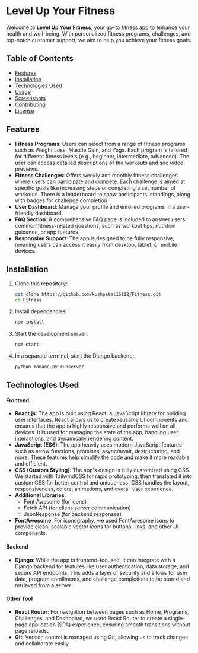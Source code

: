 # Level Up Your Fitness

Welcome to **Level Up Your Fitness**, your go-to fitness app to enhance your health and well-being. With personalized fitness programs, challenges, and top-notch customer support, we aim to help you achieve your fitness goals.

## Table of Contents

- [Features](#features)
- [Installation](#installation)
- [Technologies Used](#technologies-used)
- [Usage](#usage)
- [Screenshots](#screenshorts)
- [Contributing](#contributing)
- [License](#license)

## Features

- **Fitness Programs**: Users can select from a range of fitness programs such as Weight Loss, Muscle Gain, and Yoga. Each program is tailored for different fitness levels (e.g., beginner, intermediate, advanced). The user can access detailed descriptions of the workouts and see video previews.
- **Fitness Challenges**: Offers weekly and monthly fitness challenges where users can participate and compete. Each challenge is aimed at specific goals like increasing steps or completing a set number of workouts. There is a leaderboard to show participants’ standings, along with badges for challenge completion.
- **User Dashboard**: Manage your profile and enrolled programs in a user-friendly dashboard.
- **FAQ Section**: A comprehensive FAQ page is included to answer users’ common fitness-related questions, such as workout tips, nutrition guidance, or app features.
- **Responsive Support**: The app is designed to be fully responsive, meaning users can access it easily from desktop, tablet, or mobile devices.

## Installation

1. Clone this repository:

    ```bash
    git clone https://github.com/kushpatel16112/Fitness.git
    cd Fitness
    ```

2. Install dependencies:

    ```bash
    npm install
    ```

3. Start the development server:

    ```bash
    npm start
    ```

4. In a separate terminal, start the Django backend:

    ```bash
    python manage.py runserver
    ```
    
## Technologies Used

#### Frontend

- **React.js**: The app is built using React, a JavaScript library for building user interfaces. React allows us to create reusable UI components and ensures that the app is highly responsive and performs well on all devices. It is used for managing the state of the app, handling user interactions, and dynamically rendering content.
- **JavaScript (ES6)**: The app heavily uses modern JavaScript features such as arrow functions, promises, async/await, destructuring, and more. These features help simplify the code and make it more readable and efficient.
- **CSS (Custom Styling)**: The app's design is fully customized using CSS. We started with TailwindCSS for rapid prototyping, then translated it into custom CSS for better control and uniqueness. CSS handles the layout, responsiveness, colors, animations, and overall user experience.
- **Additional Libraries**: 
  - Font Awesome (for icons)
  - Fetch API (for client-server communication)
  - JsonResponse (for backend responses)
- **FontAwesome**: For iconography, we used FontAwesome icons to provide clean, scalable vector icons for buttons, links, and other UI components.

#### Backend

- **Django**: While the app is frontend-focused, it can integrate with a Django backend for features like user authentication, data storage, and secure API endpoints. This adds a layer of security and allows for user data, program enrollments, and challenge completions to be stored and retrieved from a server.

#### Other Tool

- **React Router**: For navigation between pages such as Home, Programs, Challenges, and Dashboard, we used React Router to create a single-page application (SPA) experience, ensuring smooth transitions without page reloads.
- **Git**: Version control is managed using Git, allowing us to track changes and collaborate easily.
